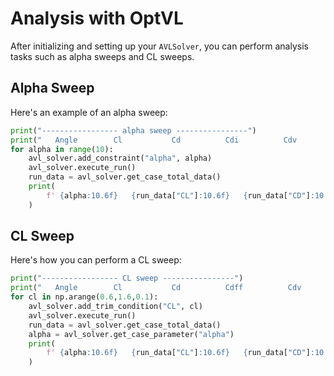# Analysis with OptVL

After initializing and setting up your `AVLSolver`, you can perform analysis tasks such as alpha sweeps and CL sweeps.

## Alpha Sweep

Here's an example of an alpha sweep:

```python
print("----------------- alpha sweep ----------------")
print("   Angle        Cl           Cd          Cdi          Cdv          Cm")
for alpha in range(10):
    avl_solver.add_constraint("alpha", alpha)
    avl_solver.execute_run()
    run_data = avl_solver.get_case_total_data()
    print(
        f' {alpha:10.6f}   {run_data["CL"]:10.6f}   {run_data["CD"]:10.6f}   {run_data["CDi"]:10.6f}   {run_data["CDv"]:10.6f}   {run_data["CM"]:10.6f}'
    )
```
## CL Sweep

Here's how you can perform a CL sweep:

```python
print("----------------- CL sweep ----------------")
print("   Angle        Cl           Cd          Cdff          Cdv          Cm")
for cl in np.arange(0.6,1.6,0.1):
    avl_solver.add_trim_condition("CL", cl)
    avl_solver.execute_run()
    run_data = avl_solver.get_case_total_data()
    alpha = avl_solver.get_case_parameter("alpha")
    print(
        f' {alpha:10.6f}   {run_data["CL"]:10.6f}   {run_data["CD"]:10.6f}   {run_data["CDi"]:10.6f}   {run_data["CDv"]:10.6f}   {run_data["CM"]:10.6f}'
    )
```
